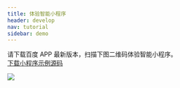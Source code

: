 ```yaml
---
title: 体验智能小程序
header: develop
nav: tutorial
sidebar: demo
---
```



请下载百度 APP 最新版本，扫描下图二维码体验智能小程序。  
[下载小程序示例源码](https://b.bdstatic.com/miniapp/demo-1.1.9.zip)  

<div class="m-doc-custom-examples-correct ispc"><img src="https://b.bdstatic.com/miniapp/demo-qr-code/2-1.png"></div>
<div class="m-doc-custom-examples-correct ismobile"><img src=""></div>
<div class="m-doc-custom-examples-correct isbox"><img src=""></div>
